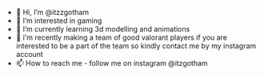 - 👋 Hi, I’m @itzzgotham
- 👀 I’m interested in gaming
- 🌱 I’m currently learning 3d modelling and animations
- 💞️ i'm recently making a team of good valorant players if you are interested to be a part of the team so kindly contact me by my instagram account
- 📫 How to reach me - follow me on instagram @itzgotham 

<!---
itzzgotham/itzzgotham is a ✨ special ✨ repository because its `README.md` (this file) appears on your GitHub profile.
You can click the Preview link to take a look at your changes.
--->
